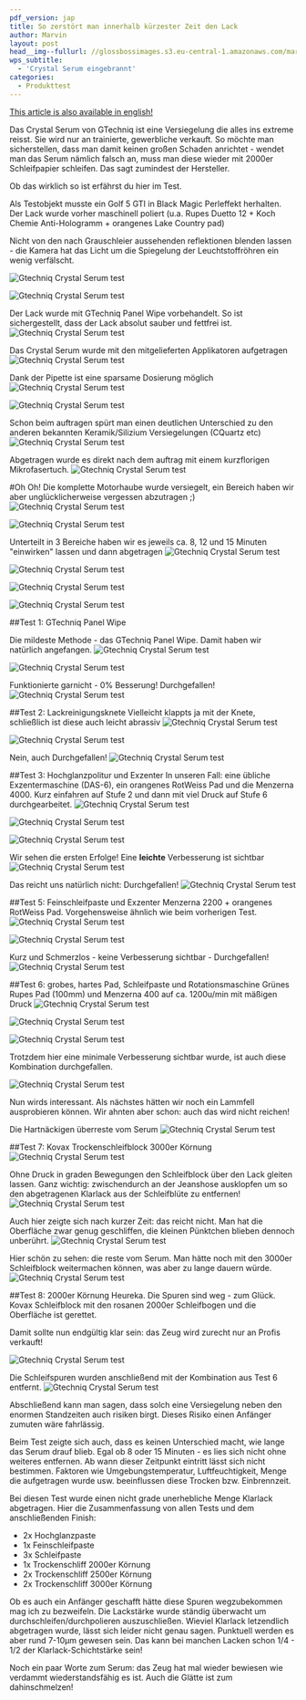 ```yaml
---
pdf_version: jap
title: So zerstört man innerhalb kürzester Zeit den Lack
author: Marvin
layout: post
head__img--fullurl: //glossbossimages.s3.eu-central-1.amazonaws.com/marvin/serumschleifen/P1020282.JPG
wps_subtitle:
  - 'Crystal Serum eingebrannt'
categories:
  - Produkttest
---
```

<span class="wichtige-info-blau"><a href="/en/gtechniq-crystal-serum-test-application/">This article is also available in english!</a></span>

Das Crystal Serum von GTechniq ist eine Versiegelung die alles ins extreme reisst. Sie wird nur an trainierte, gewerbliche verkauft. So möchte man sicherstellen, dass man damit keinen großen Schaden anrichtet - wendet man das Serum nämlich falsch an, muss man diese wieder mit 2000er Schleifpapier schleifen. Das sagt zumindest der Hersteller.

Ob das wirklich so ist erfährst du hier im Test.

Als Testobjekt musste ein Golf 5 GTI in Black Magic Perleffekt herhalten. Der Lack wurde vorher maschinell poliert (u.a. Rupes Duetto 12 + Koch Chemie Anti-Hologramm + orangenes Lake Country pad)

Nicht von den nach Grauschleier aussehenden reflektionen blenden lassen - die Kamera hat das Licht um die Spiegelung der Leuchtstoffröhren ein wenig verfälscht.

![Gtechniq Crystal Serum test](//glossbossimages.s3.eu-central-1.amazonaws.com/marvin/serumschleifen/P1020265.JPG)


![Gtechniq Crystal Serum test](//glossbossimages.s3.eu-central-1.amazonaws.com/marvin/serumschleifen/P1020268.JPG)

Der Lack wurde mit GTechniq Panel Wipe vorbehandelt. So ist sichergestellt, dass der Lack absolut sauber und fettfrei ist.
![Gtechniq Crystal Serum test](//glossbossimages.s3.eu-central-1.amazonaws.com/marvin/serumschleifen/P1020269.JPG)

Das Crystal Serum wurde mit den mitgelieferten Applikatoren aufgetragen
![Gtechniq Crystal Serum test](//glossbossimages.s3.eu-central-1.amazonaws.com/marvin/serumschleifen/P1020272.JPG)

Dank der Pipette ist eine sparsame Dosierung möglich
![Gtechniq Crystal Serum test](//glossbossimages.s3.eu-central-1.amazonaws.com/marvin/serumschleifen/P1020273.JPG)


![Gtechniq Crystal Serum test](//glossbossimages.s3.eu-central-1.amazonaws.com/marvin/serumschleifen/P1020275.JPG)

Schon beim auftragen spürt man einen deutlichen Unterschied zu den anderen bekannten Keramik/Silizium Versiegelungen (CQuartz etc)
![Gtechniq Crystal Serum test](//glossbossimages.s3.eu-central-1.amazonaws.com/marvin/serumschleifen/P1020282.JPG)

Abgetragen wurde es direkt nach dem auftrag mit einem kurzflorigen Mikrofasertuch.
![Gtechniq Crystal Serum test](//glossbossimages.s3.eu-central-1.amazonaws.com/marvin/serumschleifen/P1020279.JPG)

#Oh Oh!
Die komplette Motorhaube wurde versiegelt, ein Bereich haben wir aber unglücklicherweise vergessen abzutragen ;)
![Gtechniq Crystal Serum test](//glossbossimages.s3.eu-central-1.amazonaws.com/marvin/serumschleifen/P1020280.JPG)


![Gtechniq Crystal Serum test](//glossbossimages.s3.eu-central-1.amazonaws.com/marvin/serumschleifen/P1020281.JPG)

Unterteilt in 3 Bereiche haben wir es jeweils ca. 8, 12 und 15 Minuten "einwirken" lassen und dann abgetragen
![Gtechniq Crystal Serum test](//glossbossimages.s3.eu-central-1.amazonaws.com/marvin/serumschleifen/P1020283.JPG)


![Gtechniq Crystal Serum test](//glossbossimages.s3.eu-central-1.amazonaws.com/marvin/serumschleifen/P1020284.JPG)


![Gtechniq Crystal Serum test](//glossbossimages.s3.eu-central-1.amazonaws.com/marvin/serumschleifen/P1020285.JPG)


![Gtechniq Crystal Serum test](//glossbossimages.s3.eu-central-1.amazonaws.com/marvin/serumschleifen/P1020289.JPG)

##Test 1: GTechniq Panel Wipe

Die mildeste Methode - das GTechniq Panel Wipe. Damit haben wir natürlich angefangen. 
![Gtechniq Crystal Serum test](//glossbossimages.s3.eu-central-1.amazonaws.com/marvin/serumschleifen/P1020290.JPG)


![Gtechniq Crystal Serum test](//glossbossimages.s3.eu-central-1.amazonaws.com/marvin/serumschleifen/P1020291.JPG)

Funktionierte garnicht - 0% Besserung! Durchgefallen!
![Gtechniq Crystal Serum test](//glossbossimages.s3.eu-central-1.amazonaws.com/marvin/serumschleifen/P1020292.JPG)

##Test 2: Lackreinigungsknete
Vielleicht klappts ja mit der Knete, schließlich ist diese auch leicht abrassiv
![Gtechniq Crystal Serum test](//glossbossimages.s3.eu-central-1.amazonaws.com/marvin/serumschleifen/P1020294.JPG)


![Gtechniq Crystal Serum test](//glossbossimages.s3.eu-central-1.amazonaws.com/marvin/serumschleifen/P1020295.JPG)

Nein, auch Durchgefallen!
![Gtechniq Crystal Serum test](//glossbossimages.s3.eu-central-1.amazonaws.com/marvin/serumschleifen/P1020296.JPG)

##Test 3: Hochglanzpolitur und Exzenter
In unseren Fall: eine übliche Exzentermaschine (DAS-6), ein orangenes RotWeiss Pad und die Menzerna 4000. Kurz einfahren auf Stufe 2 und dann mit viel Druck auf Stufe 6 durchgearbeitet.
![Gtechniq Crystal Serum test](//glossbossimages.s3.eu-central-1.amazonaws.com/marvin/serumschleifen/P1020298.JPG)


![Gtechniq Crystal Serum test](//glossbossimages.s3.eu-central-1.amazonaws.com/marvin/serumschleifen/P1020299.JPG)


![Gtechniq Crystal Serum test](//glossbossimages.s3.eu-central-1.amazonaws.com/marvin/serumschleifen/P1020301.JPG)

Wir sehen die ersten Erfolge! Eine **leichte** Verbesserung ist sichtbar
![Gtechniq Crystal Serum test](//glossbossimages.s3.eu-central-1.amazonaws.com/marvin/serumschleifen/P1020302.JPG)

Das reicht uns natürlich nicht: Durchgefallen!
![Gtechniq Crystal Serum test](//glossbossimages.s3.eu-central-1.amazonaws.com/marvin/serumschleifen/P1020303.JPG)

##Test 5: Feinschleifpaste und Exzenter
Menzerna 2200 + orangenes RotWeiss Pad. Vorgehensweise ähnlich wie beim vorherigen Test.
![Gtechniq Crystal Serum test](//glossbossimages.s3.eu-central-1.amazonaws.com/marvin/serumschleifen/P1020304.JPG)


![Gtechniq Crystal Serum test](//glossbossimages.s3.eu-central-1.amazonaws.com/marvin/serumschleifen/P1020305.JPG)

Kurz und Schmerzlos - keine Verbesserung sichtbar - Durchgefallen!
![Gtechniq Crystal Serum test](//glossbossimages.s3.eu-central-1.amazonaws.com/marvin/serumschleifen/P1020306.JPG)

##Test 6: grobes, hartes Pad, Schleifpaste und Rotationsmaschine
Grünes Rupes Pad (100mm) und Menzerna 400 auf ca. 1200u/min mit mäßigen Druck
![Gtechniq Crystal Serum test](//glossbossimages.s3.eu-central-1.amazonaws.com/marvin/serumschleifen/P1020307.JPG)


![Gtechniq Crystal Serum test](//glossbossimages.s3.eu-central-1.amazonaws.com/marvin/serumschleifen/P1020308.JPG)


![Gtechniq Crystal Serum test](//glossbossimages.s3.eu-central-1.amazonaws.com/marvin/serumschleifen/P1020309.JPG)

Trotzdem hier eine minimale Verbesserung sichtbar wurde, ist auch diese Kombination durchgefallen.

![Gtechniq Crystal Serum test](//glossbossimages.s3.eu-central-1.amazonaws.com/marvin/serumschleifen/P1020310.JPG)

Nun wirds interessant. Als nächstes hätten wir noch ein Lammfell ausprobieren können. Wir ahnten aber schon: auch das wird nicht reichen!

Die Hartnäckigen überreste vom Serum
![Gtechniq Crystal Serum test](//glossbossimages.s3.eu-central-1.amazonaws.com/marvin/serumschleifen/P1020311.JPG)

##Test 7: Kovax Trockenschleifblock
3000er Körnung
![Gtechniq Crystal Serum test](//glossbossimages.s3.eu-central-1.amazonaws.com/marvin/serumschleifen/P1020312.JPG)

Ohne Druck in graden Bewegungen den Schleifblock über den Lack gleiten lassen. Ganz wichtig: zwischendurch an der Jeanshose ausklopfen um so den abgetragenen Klarlack aus der Schleifblüte zu entfernen!
![Gtechniq Crystal Serum test](//glossbossimages.s3.eu-central-1.amazonaws.com/marvin/serumschleifen/P1020314.JPG)

Auch hier zeigte sich nach kurzer Zeit: das reicht nicht. Man hat die Oberfläche zwar genug geschliffen, die kleinen Pünktchen blieben dennoch unberührt. 
![Gtechniq Crystal Serum test](//glossbossimages.s3.eu-central-1.amazonaws.com/marvin/serumschleifen/P1020315.JPG)

Hier schön zu sehen: die reste vom Serum. Man hätte noch mit den 3000er Schleifblock weitermachen können, was aber zu lange dauern würde.
![Gtechniq Crystal Serum test](//glossbossimages.s3.eu-central-1.amazonaws.com/marvin/serumschleifen/P1020316.JPG)

##Test 8: 2000er Körnung
Heureka. Die Spuren sind weg - zum Glück. Kovax Schleifblock mit den rosanen 2000er Schleifbogen und die Oberfläche ist gerettet.

Damit sollte nun endgültig klar sein: das Zeug wird zurecht nur an Profis verkauft!


![Gtechniq Crystal Serum test](//glossbossimages.s3.eu-central-1.amazonaws.com/marvin/serumschleifen/P1020319.JPG)

Die Schleifspuren wurden anschließend mit der Kombination aus Test 6 entfernt. 
![Gtechniq Crystal Serum test](//glossbossimages.s3.eu-central-1.amazonaws.com/marvin/serumschleifen/P1020321.JPG)

Abschließend kann man sagen, dass solch eine Versiegelung neben den enormen Standzeiten auch risiken birgt. Dieses Risiko einen Anfänger zumuten wäre fahrlässig.

Beim Test zeigte sich auch, dass es keinen Unterschied macht, wie lange das Serum drauf blieb. Egal ob 8 oder 15 Minuten - es lies sich nicht ohne weiteres entfernen. Ab wann dieser Zeitpunkt eintritt lässt sich nicht bestimmen. Faktoren wie Umgebungstemperatur, Luftfeuchtigkeit, Menge die aufgetragen wurde usw. beeinflussen diese Trocken bzw. Einbrennzeit.

Bei diesen Test wurde einen nicht grade unerhebliche Menge Klarlack abgetragen. Hier die Zusammenfassung von allen Tests und dem anschließenden Finish:

* 2x Hochglanzpaste
* 1x Feinschleifpaste
* 3x Schleifpaste
* 1x Trockenschliff 2000er Körnung
* 2x Trockenschliff 2500er Körnung
* 2x Trockenschliff 3000er Körnung

Ob es auch ein Anfänger geschafft hätte diese Spuren wegzubekommen mag ich zu bezweifeln. Die Lackstärke wurde ständig überwacht um durchschleifen/durchpolieren auszuschließen. Wieviel Klarlack letzendlich abgetragen wurde, lässt sich leider nicht genau sagen. Punktuell werden es aber rund 7-10µm gewesen sein. Das kann bei manchen Lacken schon 1/4 - 1/2 der Klarlack-Schichtstärke sein!

Noch ein paar Worte zum Serum: das Zeug hat mal wieder bewiesen wie verdammt wiederstandsfähig es ist. Auch die Glätte ist zum dahinschmelzen!




